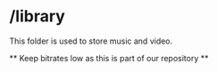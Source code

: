 # /library

This folder is used to store music and video.

** Keep bitrates low as this is part of our repository **

